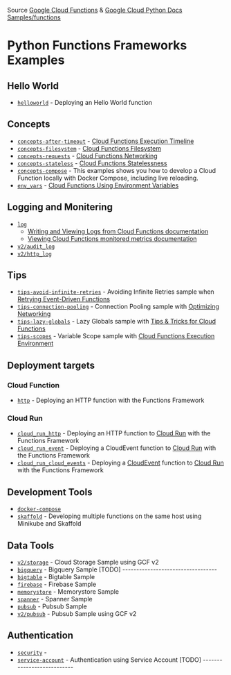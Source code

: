 Source [Google Cloud Functions](https://cloud.google.com/functions/) & [Google Cloud Python Docs Samples/functions](https://github.com/GoogleCloudPlatform/python-docs-samples/tree/main/functions)

# Python Functions Frameworks Examples

## Hello World
* [`helloworld`](./helloworld/) - Deploying an Hello World function
## Concepts
* [`concepts-after-timeout`](./concepts-after-timeout/) - [Cloud Functions Execution Timeline](https://cloud.google.com/functions/docs/concepts/execution-environment#execution-timeline)
* [`concepts-filesystem`](./concepts-filesystem/) - [Cloud Functions Filesystem](https://cloud.google.com/functions/docs/concepts/execution-environment#memory-file-system)
* [`concepts-requests`](./concepts-requests/) - [Cloud Functions Networking](https://cloud.google.com/functions/docs/concepts/execution-environment#network)
* [`concepts-stateless`](./concepts-stateless/) - [Cloud Functions Statelessness](https://cloud.google.com/functions/docs/concepts/execution-environment#statelessness)
* [`concepts-compose`](./concepts-compose/) - This examples shows you how to develop a Cloud Function locally with Docker Compose, including live reloading.
* [`env_vars`](./env_vars/) - [Cloud Functions Using Environment Variables](https://cloud.google.com/functions/docs/env-var#functions_env_var-python)

## Logging and Monitering
* [`log`](./log/)
  * [Writing and Viewing Logs from Cloud Functions documentation](https://cloud.google.com/functions/docs/monitoring/logging)
  * [Viewing Cloud Functions monitored metrics documentation](https://cloud.google.com/functions/docs/monitoring/metrics)
* [`v2/audit_log`](./audit_log/)
* [`v2/http_log`](./http_log/)


## Tips
* [`tips-avoid-infinite-retries`](./tips-avoid-infinite-retries/) - Avoiding Infinite Retries sample when [Retrying Event-Driven Functions](https://cloud.google.com/functions/docs/bestpractices/retries#set_an_end_condition_to_avoid_infinite_retry_loops)
* [`tips-connection-pooling`](./tips-connection-pooling/) - Connection Pooling sample with [Optimizing Networking](https://cloud.google.com/functions/docs/bestpractices/networking#maintaining_persistent_connections)
* [`tips-lazy-globals`](./tips-lazy-globals/) - Lazy Globals sample with [Tips & Tricks for Cloud Functions](https://cloud.google.com/functions/docs/bestpractices/tips#use_global_variables_to_reuse_objects_in_future_invocations)
* [`tips-scopes`](./tips-scopes/) - Variable Scope sample with [Cloud Functions Execution Environment](https://cloud.google.com/functions/docs/concepts/execution-environment#scope)

## Deployment targets
### Cloud Function
* [`http`](./http/) - Deploying an HTTP function with the Functions Framework

### Cloud Run
* [`cloud_run_http`](./cloud_run_http/) - Deploying an HTTP function to [Cloud Run](http://cloud.google.com/run) with the Functions Framework
* [`cloud_run_event`](./cloud_run_event/) - Deploying a CloudEvent function to [Cloud Run](http://cloud.google.com/run) with the Functions Framework
* [`cloud_run_cloud_events`](cloud_run_cloud_events/) - Deploying a [CloudEvent](https://github.com/cloudevents/sdk-python) function to [Cloud Run](http://cloud.google.com/run) with the Functions Framework

## Development Tools
* [`docker-compose`](./docker-compose)
* [`skaffold`](./skaffold) - Developing multiple functions on the same host using Minikube and Skaffold

## Data Tools
* [`v2/storage`](./v2/storage) - Cloud Storage Sample using GCF v2
* [`bigquery`](./bigquery) - Bigquery Sample [TODO] ----------------------------------
* [`bigtable`](./bigtable) - Bigtable Sample
* [`firebase`](./firebase) - Firebase Sample
* [`memorystore`](./memorystore) - Memorystore Sample
* [`spanner`](./spanner) - Spanner Sample
* [`pubsub`](./pubsub) - Pubsub Sample
* [`v2/pubsub`](./v2/pubsub) - Pubsub Sample using GCF v2


## Authentication
* [`security`](./security/) - 
* [`service-account`](./service-account/) - Authentication using Service Account [TODO] ---------------------------

